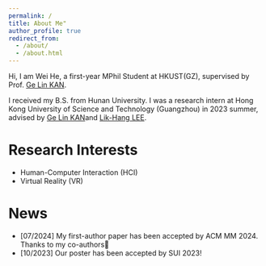 ```yaml
---
permalink: /
title: About Me"
author_profile: true
redirect_from: 
  - /about/
  - /about.html
---
```


Hi, I am Wei He, a first-year MPhil Student at HKUST(GZ), supervised by Prof. [Ge Lin KAN](https://facultyprofiles.hkust-gz.edu.cn/faculty-personal-page/KAN-GeLin/gelin).

I received my B.S. from Hunan University. I was a research intern at Hong Kong University of Science and Technology (Guangzhou) in 2023 summer, advised by [Ge Lin KAN](https://facultyprofiles.hkust-gz.edu.cn/faculty-personal-page/KAN-GeLin/gelin)and [Lik-Hang LEE](https://www.lhlee.com/).

Research Interests
======
- Human-Computer Interaction (HCI)
- Virtual Reality (VR)

News
======
- [07/2024] My first-author paper has been accepted by ACM MM 2024. Thanks to my co-authors🎉
- [10/2023] Our poster has been accepted by SUI 2023!

